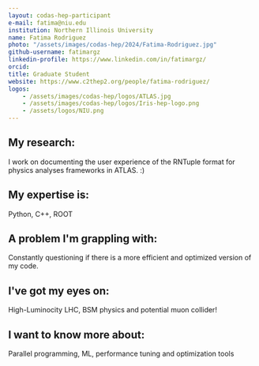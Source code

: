 ```yaml
---
layout: codas-hep-participant
e-mail: fatima@niu.edu
institution: Northern Illinois University
name: Fatima Rodriguez
photo: "/assets/images/codas-hep/2024/Fatima-Rodriguez.jpg"
github-username: fatimargz
linkedin-profile: https://www.linkedin.com/in/fatimargz/
orcid:
title: Graduate Student
website: https://www.c2thep2.org/people/fatima-rodriguez/
logos:
    - /assets/images/codas-hep/logos/ATLAS.jpg
    - /assets/images/codas-hep/logos/Iris-hep-logo.png
    - /assets/logos/NIU.png
---
```


## My research:
I work on documenting the user experience of the RNTuple format for physics analyses frameworks in ATLAS. :)

## My expertise is:
Python, C++, ROOT

## A problem I'm grappling with:
Constantly questioning if there is a more efficient and optimized version of my code.

## I've got my eyes on:
High-Luminocity LHC, BSM physics and potential muon collider!

## I want to know more about:
Parallel programming, ML, performance tuning and optimization tools
